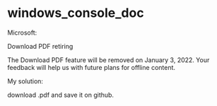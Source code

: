 # windows_console_doc

Microsoft:

Download PDF retiring

The Download PDF feature will be removed on January 3, 2022. Your feedback will help us with future plans for offline content.

My solution:

download .pdf and save it on github.